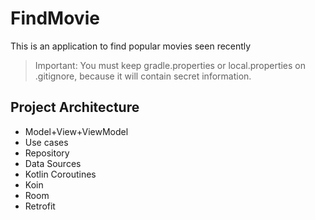 # FindMovie
This is an application to find popular movies seen recently

> Important: You must keep gradle.properties or local.properties on .gitignore, because it will contain secret information.

## Project Architecture
* Model+View+ViewModel
* Use cases
* Repository
* Data Sources
* Kotlin Coroutines
* Koin
* Room
* Retrofit